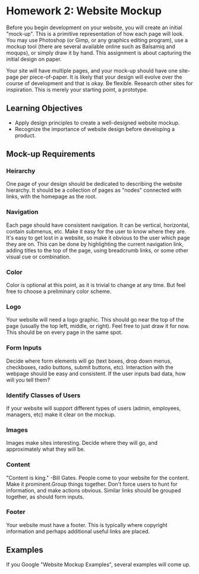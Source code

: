 # Homework 2: Website Mockup

Before you begin development on your website, you will create an initial
"mock-up". This is a primitive representation of how each page will look. You
may use Photoshop (or Gimp, or any graphics editing program), use a mockup tool
(there are several available online such as Balsamiq and moqups), or simply draw
it by hand. This assignment is about capturing the initial design on paper.

Your site will have multiple pages, and your mock-up should have one site-page
per piece-of-paper. It is likely that your design will evolve over the course of
development and that is okay. Be flexible. Research other sites for inspiration.
This is merely your starting point, a prototype.

## Learning Objectives

* Apply design principles to create a well-designed website mockup.
* Recognize the importance of website design before developing a product.

## Mock-up Requirements

### Heirarchy

One page of your design should be dedicated to describing the website hierarchy.
It should be a collection of pages as "nodes" connected with links, with the
homepage as the root.

### Navigation

Each page should have consistent navigation. It can be vertical, horizontal,
contain submenus, etc. Make it easy for the user to know where they are. It's
easy to get lost in a website, so make it obvious to the user which page they
are on. This can be done by highlighting the current navigation link, adding
titles to the top of the page, using breadcrumb links, or some other visual cue
or combination.

### Color
Color is optional at this point, as it is trivial to change at any time. But
feel free to choose a preliminary color scheme.

### Logo
Your website will need a logo graphic. This should go near the top of the page
(usually the top left, middle, or right). Feel free to just draw it for now.
This should be on every page in the same spot.

### Form Inputs
Decide where form elements will go (text boxes, drop down menus, checkboxes,
radio buttons, submit buttons, etc). Interaction with the webpage should be easy
and consistent. If the user inputs bad data, how will you tell them?

### Identify Classes of Users
If your website will support different types of users (admin, employees,
managers, etc) make it clear on the mockup.

### Images
Images make sites interesting. Decide where they will go, and approximately what
they will be.

### Content
"Content is king." -Bill Gates. People come to your website for the content.
Make it prominent.Group things together. Don't force users to hunt for
information, and make actions obvious. Similar links should be grouped together,
as should form inputs.

### Footer
Your website must have a footer. This is typically where copyright information
and perhaps additional useful links are placed.

## Examples
If you Google "Website Mockup Examples", several examples will come up.
